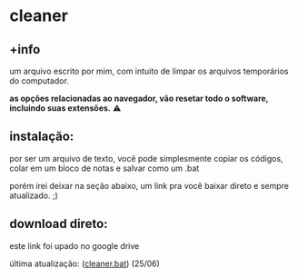 # cleaner

## +info
um arquivo escrito por mim, com intuito de limpar os arquivos temporários do computador.

**as opções relacionadas ao navegador, vão resetar todo o software, incluindo suas extensões.** ⚠️

## instalação:
por ser um arquivo de texto, você pode simplesmente copiar os códigos, colar em um bloco de notas e salvar como um .bat

porém irei deixar na seção abaixo, um link pra você baixar direto e sempre atualizado. ;)

## download direto:
este link foi upado no google drive

última atualização:
([cleaner.bat](encurtador.com.br/owRU7)) (25/06)
